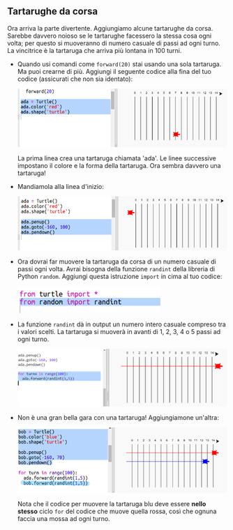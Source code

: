## Tartarughe da corsa

Ora arriva la parte divertente. Aggiungiamo alcune tartarughe da corsa. Sarebbe davvero noioso se le tartarughe facessero la stessa cosa ogni volta; per questo si muoveranno di numero casuale di passi ad ogni turno. La vincitrice è la tartaruga che arriva più lontana in 100 turni.

+ Quando usi comandi come `forward(20)` stai usando una sola tartaruga. Ma puoi crearne di più. Aggiungi il seguente codice alla fina del tuo codice (assicurati che non sia identato):
    
    ![screenshot](images/race-red.png)
    
    La prima linea crea una tartaruga chiamata 'ada'. Le linee successive impostano il colore e la forma della tartaruga. Ora sembra davvero una tartaruga!

+ Mandiamola alla linea d'inizio:
    
    ![screenshot](images/race-start.png)

+ Ora dovrai far muovere la tartaruga da corsa di un numero casuale di passi ogni volta. Avrai bisogna della funzione `randint` della libreria di Python `random`. Aggiungi questa istruzione `import` in cima al tuo codice:
    
    ![screenshot](images/race-randint.png)

+ La funzione `randint` dà in output un numero intero casuale compreso tra i valori scelti. La tartaruga si muoverà in avanti di 1, 2, 3, 4 o 5 passi ad ogni turno.
    
    ![screenshot](images/race-random.png)

+ Non è una gran bella gara con una tartaruga! Aggiungiamone un'altra:
    
    ![screenshot](images/race-blue.png)
    
    Nota che il codice per muovere la tartaruga blu deve essere **nello stesso** ciclo `for` del codice che muove quella rossa, così che ognuna faccia una mossa ad ogni turno.